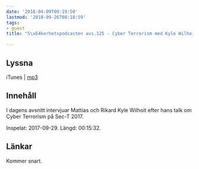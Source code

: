 ```yaml
---
date: '2018-04-09T09:19:50'
lastmod: '2018-09-26T08:18:59'
tags:
- guest
title: "S\xE4kerhetspodcasten avs.125 - Cyber Terrorism med Kyle Wilhoit"

---
```

## Lyssna

iTunes \| [mp3](http://traffic.libsyn.com/sakerhetspodcasten/SEC-T_2017_Kyle_Wilhoit.mp3)

## Innehåll

I dagens avsnitt intervjuar Mattias och Rikard Kyle Wilhoit efter hans talk om Cyber
Terrorism på Sec-T 2017.

Inspelat: 2017-09-29. Längd: 00:15:32.

## Länkar

Kommer snart.

